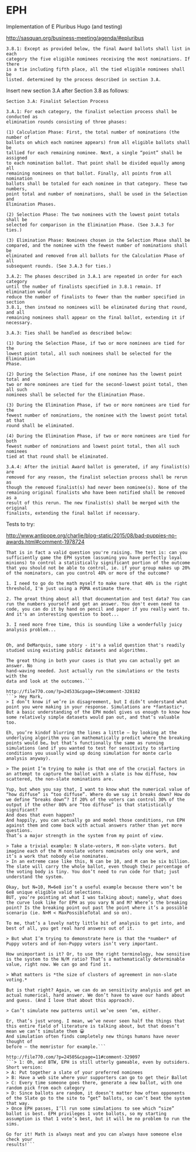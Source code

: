 # EPH
Implementation of E Pluribus Hugo (and testing)

http://sasquan.org/business-meeting/agenda/#epluribus

```
3.8.1: Except as provided below, the final Award ballots shall list in each
category the five eligible nominees receiving the most nominations. If there
is a tie including fifth place, all the tied eligible nominees shall be
listed. determined by the process described in section 3.A.
```
Insert new section 3.A after Section 3.8 as follows:
```
Section 3.A: Finalist Selection Process

3.A.1: For each category, the finalist selection process shall be conducted as
elimination rounds consisting of three phases:

(1) Calculation Phase: First, the total number of nominations (the number of
ballots on which each nominee appears) from all eligible ballots shall be
tallied for each remaining nominee. Next, a single “point” shall be assigned
to each nomination ballot. That point shall be divided equally among all
remaining nominees on that ballot. Finally, all points from all nomination
ballots shall be totaled for each nominee in that category. These two numbers,
point total and number of nominations, shall be used in the Selection and
Elimination Phases.

(2) Selection Phase: The two nominees with the lowest point totals shall be
selected for comparison in the Elimination Phase. (See 3.A.3 for ties.)

(3) Elimination Phase: Nominees chosen in the Selection Phase shall be
compared, and the nominee with the fewest number of nominations shall be
eliminated and removed from all ballots for the Calculation Phase of all
subsequent rounds. (See 3.A.3 for ties.)

3.A.2: The phases described in 3.A.1 are repeated in order for each category
until the number of finalists specified in 3.8.1 remain. If elimination would
reduce the number of finalists to fewer than the number specified in section
3.8.1, then instead no nominees will be eliminated during that round, and all
remaining nominees shall appear on the final ballot, extending it if
necessary.

3.A.3: Ties shall be handled as described below:

(1) During the Selection Phase, if two or more nominees are tied for the
lowest point total, all such nominees shall be selected for the Elimination
Phase.

(2) During the Selection Phase, if one nominee has the lowest point total and
two or more nominees are tied for the second-lowest point total, then all such
nominees shall be selected for the Elimination Phase.

(3) During the Elimination Phase, if two or more nominees are tied for the
fewest number of nominations, the nominee with the lowest point total at that
round shall be eliminated.

(4) During the Elimination Phase, if two or more nominees are tied for both
fewest number of nominations and lowest point total, then all such nominees
tied at that round shall be eliminated.

3.A.4: After the initial Award ballot is generated, if any finalist(s) are
removed for any reason, the finalist selection process shall be rerun as
though the removed finalist(s) had never been nominee(s). None of the
remaining original finalists who have been notified shall be removed as a
result of this rerun. The new finalist(s) shall be merged with the original
finalists, extending the final ballot if necessary.
```

Tests to try:

http://www.antipope.org/charlie/blog-static/2015/08/bad-puppies-no-awards.html#comment-1978724
```> If I were being Evil...
That is in fact a valid question you're raising. The test is: can you sufficiently game the EPH system (assuming you have perfectly loyal minions) to control a statistically significant portion of the outcome that you should not be able to control, ie. if your group makes up 20% of the nominators, can you control 40% or more of the outcome?

1. I need to go do the math myself to make sure that 40% is the right threshold, I'm just using a POMA estimate there.

2. The great thing about all that documentation and test data? You can run the numbers yourself and get an answer. You don't even need to code, you can do it by hand on pencil and paper if you really want to. And it's an interesting question to boot...

3. I need more free time, this is sounding like a wonderfully juicy analysis problem...


Oh, and DeMarquis, same story - it's a valid question that's readily studied using existing public datasets and algorithms.

The great thing in both your cases is that you can actually get an answer. No
hand-waving needed. Just actually run the simulations or the tests with the
data and look at the outcomes.```

http://file770.com/?p=24533&cpage=19#comment-328182
```> Hey Mark,
> I don’t know if we’re in disagreement, but I didn’t understand what point you were making in your response. Simulations are *fantastic*. But a basic understanding of the EPH model gives us enough to know how some relatively simple datasets would pan out, and that’s valuable too.

Eh, you’re kindof blurring the lines a little – by looking at the underlying algorithm you can mathematically predict where the breaking points would be… but that’s functionally the same as running simulations (and if you wanted to test for sensitivity to starting conditions you usually wind up doing simulation for monte carlo analysis anyway).

> The point I’m trying to make is that one of the crucial factors in an attempt to capture the ballot with a slate is how diffuse, how scattered, the non-slate nominations are.

Yup, but when you say that, I want to know what the numerical value of “how diffuse” is “too diffuse”. Where do we say it breaks down? How do we define “breaks down”? If 20% of the voters can control 30% of the output if the other 80% are “too diffuse” is that statistically significant?
And does that even happen?
And happily, you can actually go and model those conditions, run EPH against them and come back with actual answers rather than yet more questions.
That’s a major strength in the system from my point of view.

> Take a trivial example: N slate-voters, M non-slate voters. But imagine each of the M nonslate voters nominates only one work, and it’s a work that nobody else nominates.
> In an extreme case like this, N can be 10, and M can be six billion. The slate will carry the whole ballot, even though their percentage of the voting body is tiny. You don’t need to run code for that; just understand the system.

Okay, but N=10, M=6e8 isn’t a useful example because there won’t be 6e8 unique eligible valid selections.
BUT, you’re pointing at what I was talking about; namely, what does the curve look like for EPH as you vary N and M? Where’s the breaking point? Is the breaking point out past the point where it’s a possible scenario (ie. N+M < MaxPossibleTotal and so on).

To me, that’s a lovely natty little bit of analysis to get into, and best of all, you get real hard answers out of it.

> But what I’m trying to demonstrate here is that the *number* of Puppy voters and of non-Puppy voters isn’t very important.

How unimportant is it? Or, to use the right terminology, how sensitive is the system to the N/M ratio? That’s a mathematically determinable value, right now. We can go and find it.

> What matters is *the size of clusters of agreement in non-slate voting.*

But is that right? Again, we can do an sensitivity analysis and get an actual numerical, hard answer. We don’t have to wave our hands about and guess. (And I love that about this approach).

> Can’t simulate new patterns until we’ve seen ’em, either.

Er, that’s just wrong. I mean, we’ve never seen half the things that this entire field of literature is talking about, but that doesn’t mean we can’t simulate them 😀
And simulation often finds completely new things humans have never thought of
before – the memristor for example.```

http://file770.com/?p=24505&cpage=11#comment-329097
```> 1: Oh, and BTW, EPH is still utterly gameable, even by outsiders. Short version:
> A: Put together a slate of your preferred nominees
> B: Have a web site where your supporters can go to get their Ballot
> C: Every time someone goes there, generate a new ballot, with one random pick from each category
> D: Since ballots are random, it doesn’t matter how often opponents of the Slate go to the site to “get” ballots, so can’t beat the system that way.
> Once EPH passes, I’ll run some simulations to see which “size” ballot is best. EPH privileges 1 vote ballots, so my starting assumption is that 1 vote’s best, but it will be no problem to run the sims.

Go for it! Math is always neat and you can always have someone else check your
results!```
